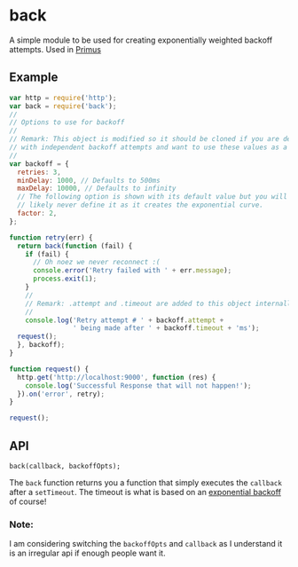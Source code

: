 # back

A simple module to be used for creating exponentially weighted backoff attempts.
Used in [Primus][Primus]

## Example

```js
var http = require('http');
var back = require('back');
//
// Options to use for backoff
//
// Remark: This object is modified so it should be cloned if you are dealing
// with independent backoff attempts and want to use these values as a base.
//
var backoff = {
  retries: 3,
  minDelay: 1000, // Defaults to 500ms
  maxDelay: 10000, // Defaults to infinity
  // The following option is shown with its default value but you will most
  // likely never define it as it creates the exponential curve.
  factor: 2,
};

function retry(err) {
  return back(function (fail) {
    if (fail) {
      // Oh noez we never reconnect :(
      console.error('Retry failed with ' + err.message);
      process.exit(1);
    }
    //
    // Remark: .attempt and .timeout are added to this object internally
    //
    console.log('Retry attempt # ' + backoff.attempt +
                ' being made after ' + backoff.timeout + 'ms');
  request();
  }, backoff);
}

function request() {
  http.get('http://localhost:9000', function (res) {
    console.log('Successful Response that will not happen!');
  }).on('error', retry);
}

request();
```

## API

`back(callback, backoffOpts);`

The `back` function returns you a function that simply executes the `callback`
after a `setTimeout`. The timeout is what is based on an [exponential
backoff](http://dthain.blogspot.nl/2009/02/exponential-backoff-in-distributed.html) of course!

### Note:

I am considering switching the `backoffOpts` and `callback` as I understand it
is an irregular api if enough people want it.

[Primus]: https://github.com/3rd-Eden/primus

